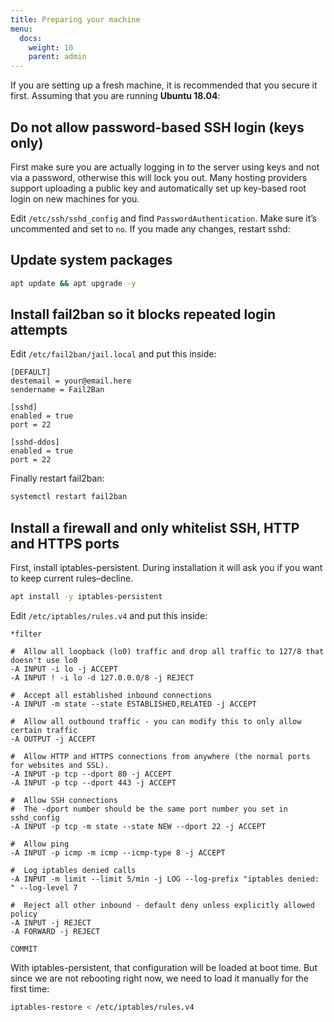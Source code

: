```yaml
---
title: Preparing your machine
menu:
  docs:
    weight: 10
    parent: admin
---
```


If you are setting up a fresh machine, it is recommended that you secure it first. Assuming that you are running **Ubuntu 18.04**:

## Do not allow password-based SSH login \(keys only\)

First make sure you are actually logging in to the server using keys and not via a password, otherwise this will lock you out. Many hosting providers support uploading a public key and automatically set up key-based root login on new machines for you.

Edit `/etc/ssh/sshd_config` and find `PasswordAuthentication`. Make sure it’s uncommented and set to `no`. If you made any changes, restart sshd:

## Update system packages

```bash
apt update && apt upgrade -y
```

## Install fail2ban so it blocks repeated login attempts

Edit `/etc/fail2ban/jail.local` and put this inside:

```text
[DEFAULT]
destemail = your@email.here
sendername = Fail2Ban

[sshd]
enabled = true
port = 22

[sshd-ddos]
enabled = true
port = 22
```

Finally restart fail2ban:

```bash
systemctl restart fail2ban
```

## Install a firewall and only whitelist SSH, HTTP and HTTPS ports

First, install iptables-persistent. During installation it will ask you if you want to keep current rules–decline.

```bash
apt install -y iptables-persistent
```

Edit `/etc/iptables/rules.v4` and put this inside:

```text
*filter

#  Allow all loopback (lo0) traffic and drop all traffic to 127/8 that doesn't use lo0
-A INPUT -i lo -j ACCEPT
-A INPUT ! -i lo -d 127.0.0.0/8 -j REJECT

#  Accept all established inbound connections
-A INPUT -m state --state ESTABLISHED,RELATED -j ACCEPT

#  Allow all outbound traffic - you can modify this to only allow certain traffic
-A OUTPUT -j ACCEPT

#  Allow HTTP and HTTPS connections from anywhere (the normal ports for websites and SSL).
-A INPUT -p tcp --dport 80 -j ACCEPT
-A INPUT -p tcp --dport 443 -j ACCEPT

#  Allow SSH connections
#  The -dport number should be the same port number you set in sshd_config
-A INPUT -p tcp -m state --state NEW --dport 22 -j ACCEPT

#  Allow ping
-A INPUT -p icmp -m icmp --icmp-type 8 -j ACCEPT

#  Log iptables denied calls
-A INPUT -m limit --limit 5/min -j LOG --log-prefix "iptables denied: " --log-level 7

#  Reject all other inbound - default deny unless explicitly allowed policy
-A INPUT -j REJECT
-A FORWARD -j REJECT

COMMIT
```

With iptables-persistent, that configuration will be loaded at boot time. But since we are not rebooting right now, we need to load it manually for the first time:

```bash
iptables-restore < /etc/iptables/rules.v4
```


